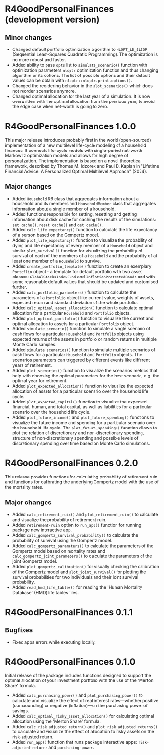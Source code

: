 # R4GoodPersonalFinances (development version)

## Minor changes

* Changed default portfolio optimization algorithm to `NLOPT_LD_SLSQP`
(Sequential Least-Squares Quadratic Programming). The optimization is no more robust and faster. 
* Added ability to pass `opts` list to `simulate_scenario()` function with optimization parameters `nloptr` optimization function and thus changing algorithm or its options. The list of possible options and their default values can be obtain with `nloptr::nloptr.print.options()`. 
* Changed the reordering behavior in the `plot_scenarios()` which does not reorder scenarios anymore.
* Changed optimal allocation for the last year of a simulation. 
It is now overwritten with the optimal allocation from the previous year,
to avoid the edge case when net-worth is going to zero.

# R4GoodPersonalFinances 1.0.0

This major release introduces probably first in the world (open-sourced) implementation of a new multilevel life-cycle modeling of a household finances. 
It connects life-cycle models with single-period net-worth Markowitz 
optimization models and allows for high degree of personalization.
The implementation is based on a novel theoretical framework, 
described by Thomas M. Idzorek and Paul D. Kaplan in 
"Lifetime Financial Advice: A Personalized Optimal Multilevel Approach" (2024).

## Major changes

* Added `Household` R6 class that aggregates information about a household 
and its members and  `HouseholdMember` class that aggregates information 
about a single member of a household.
* Added functions responsible for setting, resetting and getting information about disk cache for caching the results of the simulations: `set_cache()`, `reset_cache()` and `get_cache()`.
* Added `calc_life_expectancy()` function to calculate the life expectancy of a person based on the Gompertz model.
* Added `plot_life_expectancy()` function to visualize the probability of dying and life expectancy of every member of a `Household` object and similar `plot_survival()` function for visualizing the probability of survival of each of the members of a `Household` and the probability of at least one member of a `Household` to survive.
* Added `create_portfolio_template()` function to create an exemplary `Portoflio` object - a template for default portfolio with two asset classes: `GlobalStocksIndexFund` and `InflationProtectedBonds` and with some reasonable default values that should be updated and customised further.
* Added `calc_portfolio_parameters()` function to calculate the parameters of a `Portfolio` object like current value, weights of assets, expected return and standard deviation of the whole portfolio.
* Added `calc_optimal_asset_allocation()` function to calculate optimal allocation for a particular `Household` and `Portfolio` objects.
* Added `plot_optimal_portfolio()` function to visualize the current and optimal allocation to assets for a particular `Portfolio` object.
* Added `simulate_scenario()` function to simulate a single scenario of cash flows for a particular `Household` and `Portfolio` objects using expected returns of the assets in portfolio or random returns in multiple Monte Carlo samples.
* Added `simulate_scenarios()` function to simulate multiple scenarios of cash flows for a particular `Household` and `Portfolio` objects. The scenarios parameters can triggered by different events like different years of retirement.
* Added `plot_scenarios()` function to visualize the scenarios metrics that help with choosing the optimal parameters for the best scenario, e.g. the optimal year for retirement.
* Added `plot_expected_allocation()` function to visualize the expected allocation of assets for a particular scenario over the household life cycle.
* Added `plot_expected_capital()` function to visualize the expected financial, human, and total capital, as well as liabilities for a particular scenario over the household life cycle.
* Added `plot_future_income()` and `plot_future_spending()` functions to visualize the future income and spending for a particular scenario over the household life cycle. The `plot_future_spending()` function allows to plot the relation of discretionary and non-discretionary spending, structure of non-discretionary spending and possible levels of discretionary spending over time based on Monte Carlo simulations.


# R4GoodPersonalFinances 0.2.0

This release provides functions for calculating probability of retirement ruin and functions for calibrating the underlying Gompertz model with the use of the mortality rates.

## Major changes

* Added `calc_retirement_ruin()` and `plot_retirement_ruin()` to calculate and visualize the probability of retirement ruin.
* Added `retirement-ruin` option to `run_app()` function for
running package new interactive app.
* Added `calc_gompertz_survival_probability()` to calculate the probability of survival using the Gompertz model. 
* Added `calc_gompertz_parameters()` to calculate the parameters of the Gompertz model based on mortality rates and `calc_gompertz_joint_parameters()` to calculate the parameters of the joint Gompertz model.
* Added `plot_gompertz_calibration()` for visually checking the calibration of the Gompertz model and `plot_joint_survival()` for plotting the survival probabilities for two individuals and their joint survival probability.
* Added `read_hmd_life_tables()` for reading the 'Human Mortality Database' (HMD) life tables files.

# R4GoodPersonalFinances 0.1.1

## Bugfixes

* Fixed apps errors while executing locally.

# R4GoodPersonalFinances 0.1.0

Initial release of the package includes functions designed to 
support the optimal allocation of your investment portfolio
with the use of the 'Merton Share' formula.

* Added `calc_purchasing_power()` and `plot_purchasing_power()` to calculate and visualize the effect of real interest rates—whether positive (compounding) or negative (inflation)—on the purchasing power of savings.  
* Added `calc_optimal_risky_asset_allocation()` for calculating optimal allocation using the 'Merton Share' formula.  
* Added `calc_risk_adjusted_return()` and `plot_risk_adjusted_returns()` to calculate and visualize the effect of allocation to risky assets on the risk-adjusted return.
* Added `run_app()` function that runs package interactive apps:
`risk-adjusted-returns` and `purchasing-power`.
